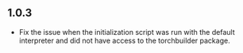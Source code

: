 ## 1.0.3
- Fix the issue when the initialization script was run with the default interpreter and did not have access to the 
torchbuilder package.
